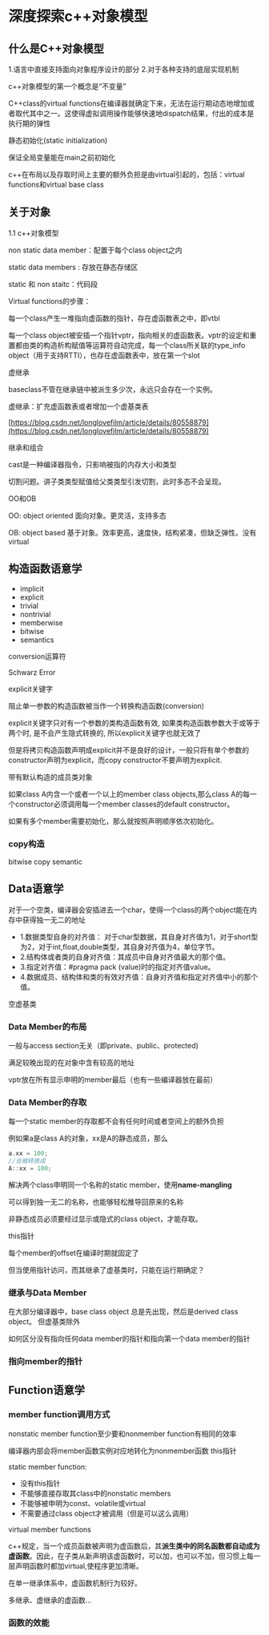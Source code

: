 # 深度探索c++对象模型

## 什么是C++对象模型

1.语言中直接支持面向对象程序设计的部分
2.对于各种支持的底层实现机制

c++对象模型的第一个概念是“不变量”

C++class的virtual functions在编译器就确定下来，无法在运行期动态地增加或者取代其中之一。这使得虚拟调用操作能够快速地dispatch结果，付出的成本是执行期的弹性

静态初始化(static initialization)

保证全局变量能在main之前初始化

c++在布局以及存取时间上主要的额外负担是由virtual引起的，包括：virtual functions和virtual base class

## 关于对象

1.1 c++对象模型

non static data member：配置于每个class object之内

static data members : 存放在静态存储区

static 和 non staitc：代码段

Virtual functions的步骤：

每一个class产生一堆指向虚函数的指针，存在虚函数表之中，即vtbl

每一个class object被安插一个指针vptr，指向相关的虚函数表。vptr的设定和重置都由类的构造析构赋值等运算符自动完成，每一个class所关联的type_info object（用于支持RTTI），也存在虚函数表中，放在第一个slot

虚继承

baseclass不管在继承链中被派生多少次，永远只会存在一个实例。

虚继承：扩充虚函数表或者增加一个虚基类表

[https://blog.csdn.net/longlovefilm/article/details/80558879](https://blog.csdn.net/longlovefilm/article/details/80558879)

继承和组合

cast是一种编译器指令，只影响被指的内存大小和类型

切割问题。讲子类类型赋值给父类类型引发切割，此时多态不会呈现。

OO和OB

OO: object oriented 面向对象。更灵活，支持多态

OB: object based 基于对象。效率更高，速度快，结构紧凑，但缺乏弹性。没有virtual

## 构造函数语意学

* implicit
* explicit
* trivial
* nontrivial
* memberwise
* bitwise
* semantics

conversion运算符

Schwarz Error

explicit关键字

阻止单一参数的构造函数被当作一个转换构造函数(conversion)

explicit关键字只对有一个参数的类构造函数有效, 如果类构造函数参数大于或等于两个时, 是不会产生隐式转换的, 所以explicit关键字也就无效了

但是将拷贝构造函数声明成explicit并不是良好的设计，一般只将有单个参数的constructor声明为explicit，而copy constructor不要声明为explicit.

带有默认构造的成员类对象

如果class A内含一个或者一个以上的member class objects,那么class A的每一个constructor必须调用每一个member classes的default constructor。

如果有多个member需要初始化，那么就按照声明顺序依次初始化。

### copy构造

bitwise copy semantic

## Data语意学

对于一个空类，编译器会安插进去一个char，使得一个class的两个object能在内存中获得独一无二的地址

* 1.数据类型自身的对齐值：
对于char型数据，其自身对齐值为1，对于short型为2，对于int,float,double类型，其自身对齐值为4，单位字节。
* 2.结构体或者类的自身对齐值：其成员中自身对齐值最大的那个值。
* 3.指定对齐值：#pragma pack (value)时的指定对齐值value。
* 4.数据成员、结构体和类的有效对齐值：自身对齐值和指定对齐值中小的那个值。

空虚基类

### Data Member的布局

一般与access section无关（即private、public、protected)

满足较晚出现的在对象中含有较高的地址

vptr放在所有显示申明的member最后（也有一些编译器放在最前）

### Data Member的存取

每一个static member的存取都不会有任何时间或者空间上的额外负担

例如果a是class A的对象，xx是A的静态成员，那么

```cpp
a.xx = 100;
//会被转换成
A::xx = 100;
```

解决两个class申明同一个名称的static member，使用**name-mangling**

可以得到独一无二的名称，也能够轻松推导回原来的名称

非静态成员必须要经过显示或隐式的class object，才能存取。

this指针

每个member的offset在编译时期就固定了

但当使用指针访问，而其继承了虚基类时，只能在运行期确定？

### 继承与Data Member

在大部分编译器中，base class object 总是先出现，然后是derived class object。 但虚基类除外
 
如何区分没有指向任何data member的指针和指向第一个data member的指针

### 指向member的指针

## Function语意学

### member function调用方式

nonstatic member function至少要和nonmember function有相同的效率

编译器内部会将member函数实例对应地转化为nonmember函数 this指针

static member function:

* 没有this指针
* 不能够直接存取其class中的nonstatic members
* 不能够被申明为const、volatile或virtual
* 不需要通过class object才被调用（但是可以这么调用）

virtual member functions

c++规定，当一个成员函数被声明为虚函数后，其**派生类中的同名函数都自动成为虚函数**。因此，在子类从新声明该虚函数时，可以加，也可以不加，但习惯上每一层声明函数时都加virtual,使程序更加清晰。

在单一继承体系中，虚函数机制行为较好。

多继承、虚继承的虚函数...

### 函数的效能

